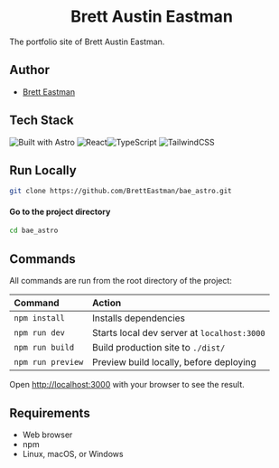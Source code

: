 <div align="center">
  <h1>Brett Austin Eastman</h1>
</div>
The portfolio site of Brett Austin Eastman.

## Author
- [Brett Eastman](https://github.com/BrettEastman)

## Tech Stack
![Built with Astro](https://img.shields.io/badge/Astro-FF5D01?logo=astro&logoColor=fff&style=for-the-badge)
![React](https://img.shields.io/badge/react-%2320232a.svg?style=for-the-badge&logo=react&logoColor=%2361DAFB)![TypeScript](https://img.shields.io/static/v1?style=for-the-badge&message=TypeScript&color=3178C6&logo=TypeScript&logoColor=FFFFFF&label=)
![TailwindCSS](https://img.shields.io/badge/tailwindcss-%2338B2AC.svg?style=for-the-badge&logo=tailwind-css&logoColor=white)

## Run Locally
```bash
git clone https://github.com/BrettEastman/bae_astro.git
```

#### Go to the project directory
```bash
cd bae_astro
```

## Commands

All commands are run from the root directory of the project:

| Command                   | Action                                           |
| :------------------------ | :----------------------------------------------- |
| `npm install`             | Installs dependencies                            |
| `npm run dev`             | Starts local dev server at `localhost:3000`      |
| `npm run build`           | Build production site to `./dist/`               |
| `npm run preview`         | Preview build locally, before deploying          |

Open [http://localhost:3000](http://localhost:3000) with your browser to see the result.

## Requirements
* Web browser
* npm
* Linux, macOS, or Windows
